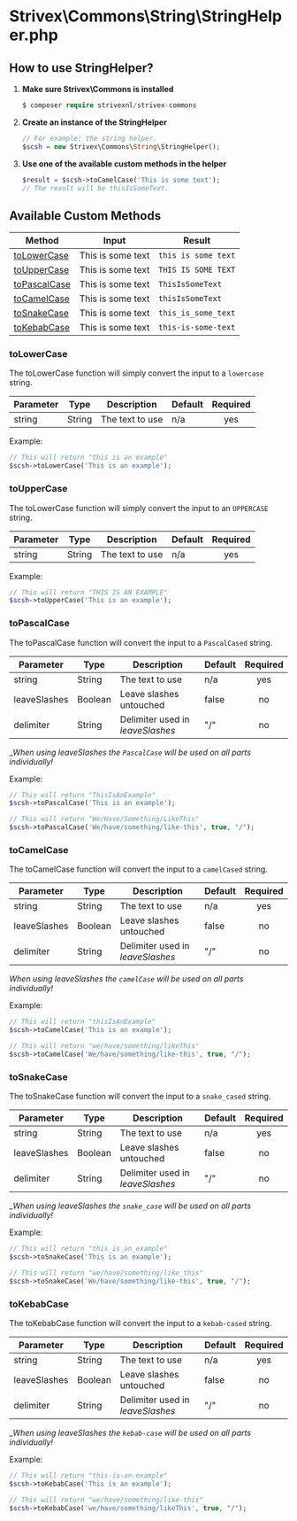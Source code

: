 # Strivex\Commons\String\StringHelper.php

## How to use StringHelper?
1. __Make sure Strivex\Commons is installed__
   ```php
   $ composer require strivexnl/strivex-commons
   ```
   
2. __Create an instance of the StringHelper__
   ```php
   // For example: the string helper.
   $scsh = new Strivex\Commons\String\StringHelper();
   ```

3. __Use one of the available custom methods in the helper__
   ```php
   $result = $scsh->toCamelCase('This is some text');
   // The result will be thisIsSomeText.
   ```
## Available Custom Methods

| Method                        | Input             | Result                  |
|-------------------------------|-------------------|-------------------------| 
| [toLowerCase](#tolowercase)   | This is some text | ```this is some text``` |
| [toUpperCase](#touppercase)   | This is some text | ```THIS IS SOME TEXT``` |
| [toPascalCase](#topascalcase) | This is some text | ```ThisIsSomeText```    |
| [toCamelCase](#tocamelcase)   | This is some text | ```thisIsSomeText```    |
| [toSnakeCase](#tosnakecase)   | This is some text | ```this_is_some_text``` |
| [toKebabCase](#tokebabcase)   | This is some text | ```this-is-some-text``` |

### toLowerCase
The toLowerCase function will simply convert the input to a ```lowercase``` string.

| Parameter | Type   | Description     | Default | Required |
|-----------|--------|-----------------|:--------|:--------:|
| string    | String | The text to use | n/a     |   yes    |

Example:
  ```php
  // This will return "this is an example"
  $scsh->toLowerCase('This is an example');
  ```

### toUpperCase
The toLowerCase function will simply convert the input to an ```UPPERCASE``` string.

| Parameter | Type   | Description     | Default | Required |
|-----------|--------|-----------------|:--------|:--------:|
| string    | String | The text to use | n/a     |   yes    |

Example:
  ```php
  // This will return "THIS IS AN EXAMPLE"
  $scsh->toUpperCase('This is an example');
  ```

### toPascalCase
The toPascalCase function will convert the input to a ```PascalCased``` string.

| Parameter    | Type    | Description                      | Default | Required |
|--------------|---------|----------------------------------|:--------|:--------:|
| string       | String  | The text to use                  | n/a     |   yes    |
| leaveSlashes | Boolean | Leave slashes untouched          | false   |    no    |
| delimiter    | String  | Delimiter used in _leaveSlashes_ | "/"     |    no    |
__When using leaveSlashes the ```PascalCase``` will be used on all parts individually!_

Example:
  ```php
  // This will return "ThisIsAnExample"
  $scsh->toPascalCase('This is an example');
  
  // This will return "We/Have/Something/LikeThis"
  $scsh->toPascalCase('We/have/something/like-this', true, "/");
  ```

### toCamelCase
The toCamelCase function will convert the input to a ```camelCased``` string.

| Parameter    | Type    | Description                      | Default | Required |
|--------------|---------|----------------------------------|:--------|:--------:|
| string       | String  | The text to use                  | n/a     |   yes    |
| leaveSlashes | Boolean | Leave slashes untouched          | false   |    no    |
| delimiter    | String  | Delimiter used in _leaveSlashes_ | "/"     |    no    |
_When using leaveSlashes the ```camelCase``` will be used on all parts individually!_

Example:
  ```php
  // This will return "thisIsAnExample"
  $scsh->toCamelCase('This is an example');

  // This will return "we/have/something/likeThis"
  $scsh->toCamelCase('We/have/something/like-this', true, "/");
  ```

### toSnakeCase
The toSnakeCase function will convert the input to a ```snake_cased``` string.

| Parameter    | Type    | Description                      | Default | Required |
|--------------|---------|----------------------------------|:--------|:--------:|
| string       | String  | The text to use                  | n/a     |   yes    |
| leaveSlashes | Boolean | Leave slashes untouched          | false   |    no    |
| delimiter    | String  | Delimiter used in _leaveSlashes_ | "/"     |    no    |
__When using leaveSlashes the ```snake_case``` will be used on all parts individually!_

Example:
```php
// This will return "this_is_an_example"
$scsh->toSnakeCase('This is an example');

// This will return "we/have/something/like_this"
$scsh->toSnakeCase('We/have/something/like-this', true, "/");
```

### toKebabCase
The toKebabCase function will convert the input to a ```kebab-cased``` string.

| Parameter    | Type    | Description                      | Default | Required |
|--------------|---------|----------------------------------|:--------|:--------:|
| string       | String  | The text to use                  | n/a     |   yes    |
| leaveSlashes | Boolean | Leave slashes untouched          | false   |    no    |
| delimiter    | String  | Delimiter used in _leaveSlashes_ | "/"     |    no    |
__When using leaveSlashes the ```kebab-case``` will be used on all parts individually!_

Example:
```php
// This will return "this-is-an-example"
$scsh->toKebabCase('This is an example');

// This will return "we/have/something/like-this"
$scsh->toKebabCase('we/have/something/likeThis', true, "/");
```
